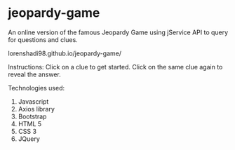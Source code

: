 # jeopardy-game
An online version of the famous Jeopardy Game using jService API to query for questions and clues. 

lorenshadi98.github.io/jeopardy-game/

Instructions: 
Click on a clue to get started. Click on the same clue again to reveal the answer.

Technologies used:
1. Javascript
2. Axios library
3. Bootstrap
4. HTML 5
5. CSS 3
6. JQuery
